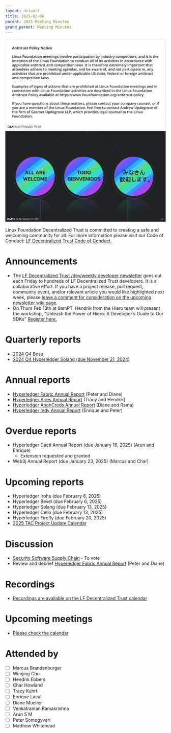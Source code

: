 ```yaml
---
layout: default
title: 2025-02-06
parent: 2025 Meeting Minutes
grand_parent: Meeting Minutes
---
```


![Antitrust Policy Notice](../images/antitrust-policy-notice.png "Antitrust Policy Notice")
![All are Welcome in the LF Decentralized Trust Community](../images/all-are-welcome.png "All are Welcome in the LF Decentralized Trust Community")

Linux Foundation Decentralized Trust is committed to creating a safe and welcoming community for all. For more information please visit our Code of Conduct: [LF Decentralized Trust Code of Conduct](../../governing-documents/code-of-conduct).

# Announcements
- The [LF Decentralized Trust /dev/weekly developer newsletter](https://lf-hyperledger.atlassian.net/wiki/spaces/DR/pages/17170445/dev+weekly+Newsletter) goes out each Friday to hundreds of LF Decentralized Trust developers. It is a collaborative effort. If you have a project release, pull request, community event, and/or relevant article you would like highlighted next week, please [leave a comment for consideration on the upcoming newsletter wiki page](https://lf-hyperledger.atlassian.net/wiki/spaces/DR/pages/75268141/2025).
- On Thurs Feb 13th at 9amPT, Hendrik from the Hiero team will present the workshop, "Unleash the Power of Hiero: A Developer’s Guide to Our SDKs" [Register here.](https://zoom.us/meeting/register/2GokuipCQvS9-QgQuCGDNA)

# Quarterly reports
- [2024 Q4 Besu](https://github.com/LF-Decentralized-Trust/governance/pull/92)
- [2024 Q4 Hyperledger Solang (due November 21, 2024)](https://github.com/LF-Decentralized-Trust/governance/pull/96)

# Annual reports
- [Hyperledger Fabric Annual Report](https://github.com/LF-Decentralized-Trust/governance/pull/95) (Peter and Diane)
- [Hyperledger Aries Annual Report](https://github.com/LF-Decentralized-Trust/governance/pull/99) (Tracy and Hendrik)
- [Hyperledger AnonCreds Annual Report](https://github.com/LF-Decentralized-Trust/governance/pull/98) (Diane and Rama)
- [Hyperledger Indy Annual Report](https://github.com/LF-Decentralized-Trust/governance/pull/104) (Enrique and Peter)

# Overdue reports
- Hyperledger Cacti Annual Report (due January 16, 2025) (Arun and Enrique)
    - Extension requested and granted
- Web3j Annual Report (due January 23, 2025) (Marcus and Char)

# Upcoming reports
- Hyperledger Iroha (due February 6, 2025)
- Hyperledger Bevel (due February 6, 2025)
- Hyperledger Solang (due February 13, 2025)
- Hyperledger Cello (due February 13, 2025)
- Hyperledger Firefly (due February 20, 2025)
- [2025 TAC Project Update Calendar](../../project-updates/2025/2025-schedule)

# Discussion
- [Security Software Supply Chain](https://github.com/LF-Decentralized-Trust/governance/pull/26) - To vote
- Review and debrief [Hyperledger Fabric Annual Report](https://github.com/LF-Decentralized-Trust/governance/pull/95) (Peter and Diane)

# Recordings
- [Recordings are available on the LF Decentralized Trust calendar](https://zoom-lfx.platform.linuxfoundation.org/meetings/lf-decentralized-trust)

# Upcoming meetings
- [Please check the calendar](https://zoom-lfx.platform.linuxfoundation.org/meetings/lf-decentralized-trust)

# Attended by

- [ ] Marcus Brandenburger
- [ ] Wenjing Chu
- [ ] Hendrik Ebbers
- [ ] Char Howland
- [ ] Tracy Kuhrt
- [ ] Enrique Lacal
- [ ] Diane Mueller
- [ ] Venkatraman Ramakrishna
- [ ] Arun S M
- [ ] Peter Somogyvari
- [ ] Matthew Whitehead
